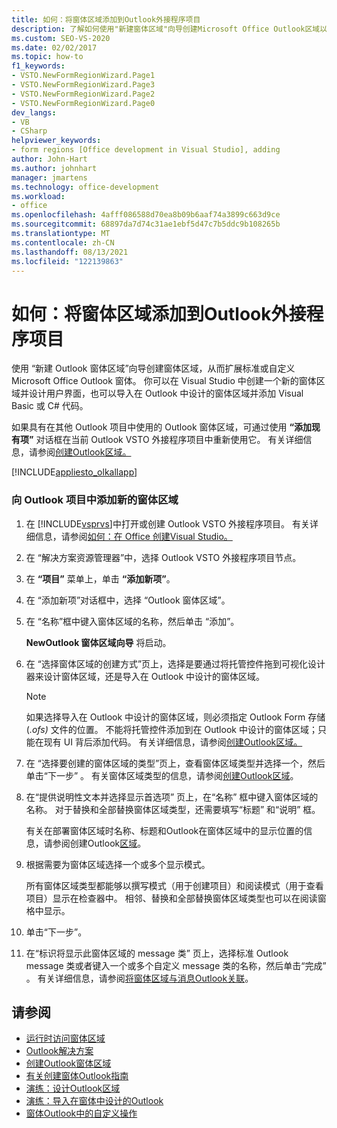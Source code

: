 ```yaml
---
title: 如何：将窗体区域添加到Outlook外接程序项目
description: 了解如何使用"新建窗体区域"向导创建Microsoft Office Outlook区域以扩展标准Outlook自定义窗体。
ms.custom: SEO-VS-2020
ms.date: 02/02/2017
ms.topic: how-to
f1_keywords:
- VSTO.NewFormRegionWizard.Page1
- VSTO.NewFormRegionWizard.Page3
- VSTO.NewFormRegionWizard.Page2
- VSTO.NewFormRegionWizard.Page0
dev_langs:
- VB
- CSharp
helpviewer_keywords:
- form regions [Office development in Visual Studio], adding
author: John-Hart
ms.author: johnhart
manager: jmartens
ms.technology: office-development
ms.workload:
- office
ms.openlocfilehash: 4afff086588d70ea8b09b6aaf74a3899c663d9ce
ms.sourcegitcommit: 68897da7d74c31ae1ebf5d47c7b5ddc9b108265b
ms.translationtype: MT
ms.contentlocale: zh-CN
ms.lasthandoff: 08/13/2021
ms.locfileid: "122139863"
---
```

# <a name="how-to-add-a-form-region-to-an-outlook-add-in-project"></a>如何：将窗体区域添加到Outlook外接程序项目
  使用  “新建 Outlook 窗体区域”向导创建窗体区域，从而扩展标准或自定义 Microsoft Office Outlook 窗体。 你可以在 Visual Studio 中创建一个新的窗体区域并设计用户界面，也可以导入在 Outlook 中设计的窗体区域并添加 Visual Basic 或 C# 代码。

 如果具有在其他 Outlook 项目中使用的 Outlook 窗体区域，可通过使用 **“添加现有项”** 对话框在当前 Outlook VSTO 外接程序项目中重新使用它。 有关详细信息，请参阅[创建Outlook区域。](../vsto/creating-outlook-form-regions.md)

 [!INCLUDE[appliesto_olkallapp](../vsto/includes/appliesto-olkallapp-md.md)]

### <a name="to-add-a-new-form-region-to-an-outlook-project"></a>向 Outlook 项目中添加新的窗体区域

1. 在 [!INCLUDE[vsprvs](../sharepoint/includes/vsprvs-md.md)]中打开或创建 Outlook VSTO 外接程序项目。 有关详细信息，请参阅[如何：在 Office 创建Visual Studio。](../vsto/how-to-create-office-projects-in-visual-studio.md)

2. 在 “解决方案资源管理器”中，选择 Outlook VSTO 外接程序项目节点。

3. 在 **“项目”** 菜单上，单击 **“添加新项”**。

4. 在  “添加新项”对话框中，选择 “Outlook 窗体区域”。

5. 在  “名称”框中键入窗体区域的名称，然后单击 “添加”。

     **NewOutlook 窗体区域向导** 将启动。

6. 在  “选择窗体区域的创建方式”页上，选择是要通过将托管控件拖到可视化设计器来设计窗体区域，还是导入在 Outlook 中设计的窗体区域。

    > [!NOTE]
    > 如果选择导入在 Outlook 中设计的窗体区域，则必须指定 Outlook Form 存储 (*.ofs)* 文件的位置。 不能将托管控件添加到在 Outlook 中设计的窗体区域；只能在现有 UI 背后添加代码。 有关详细信息，请参阅[创建Outlook区域。](../vsto/creating-outlook-form-regions.md)

7. 在  “选择要创建的窗体区域的类型”页上，查看窗体区域类型并选择一个，然后单击“下一步” 。 有关窗体区域类型的信息，请参阅[创建Outlook区域](../vsto/creating-outlook-form-regions.md)。

8. 在“提供说明性文本并选择显示首选项”  页上，在“名称”  框中键入窗体区域的名称。 对于替换和全部替换窗体区域类型，还需要填写“标题”  和“说明”  框。

     有关在部署窗体区域时名称、标题和Outlook在窗体区域中的显示位置的信息，请参阅创建Outlook[区域](../vsto/creating-outlook-form-regions.md)。

9. 根据需要为窗体区域选择一个或多个显示模式。

     所有窗体区域类型都能够以撰写模式（用于创建项目）和阅读模式（用于查看项目）显示在检查器中。 相邻、替换和全部替换窗体区域类型也可以在阅读窗格中显示。

10. 单击“下一步”。

11. 在“标识将显示此窗体区域的 message 类”  页上，选择标准 Outlook message 类或者键入一个或多个自定义 message 类的名称，然后单击“完成” 。 有关详细信息，请参阅[将窗体区域与消息Outlook关联](../vsto/associating-a-form-region-with-an-outlook-message-class.md)。

## <a name="see-also"></a>请参阅
- [运行时访问窗体区域](../vsto/accessing-a-form-region-at-run-time.md)
- [Outlook解决方案](../vsto/outlook-solutions.md)
- [创建Outlook窗体区域](../vsto/creating-outlook-form-regions.md)
- [有关创建窗体Outlook指南](../vsto/guidelines-for-creating-outlook-form-regions.md)
- [演练：设计Outlook区域](../vsto/walkthrough-designing-an-outlook-form-region.md)
- [演练：导入在窗体中设计的Outlook](../vsto/walkthrough-importing-a-form-region-that-is-designed-in-outlook.md)
- [窗体Outlook中的自定义操作](../vsto/custom-actions-in-outlook-form-regions.md)

